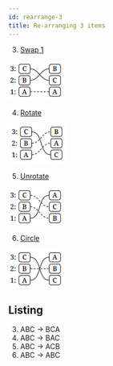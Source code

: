 ```yaml
---
id: rearrange-3
title: Re-arranging 3 items
---
```


3. [Swap 1]

![Stack diagram](assets/swap-1.png)

4. [Rotate]

![Stack diagram](assets/rotate.png)

5. [Unrotate]

![Stack diagram](assets/unrotate.png)

6. [Circle]

![Stack diagram](assets/circle.png)

## Listing

3. ABC → BCA
4. ABC → BAC
5. ABC → ACB
6. ABC → ABC


[swap 1]: swap-1.md
[rotate]: rotate.md
[unrotate]: unrotate.md
[circle]: circle.md